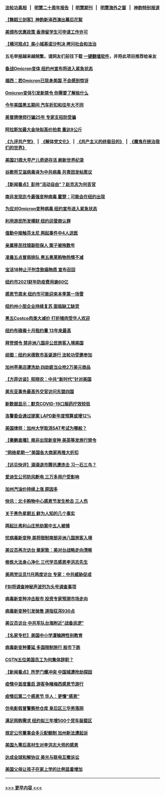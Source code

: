 #### [法轮功真相](https://github.com/gfw-breaker/truth/blob/master/README.md?t=0) &nbsp;&nbsp;|&nbsp;&nbsp; [明慧二十周年报告](https://github.com/gfw-breaker/mh-reports/blob/master/README.md?t=0) &nbsp;&nbsp;|&nbsp;&nbsp;[明慧期刊](https://github.com/gfw-breaker/mh-qikan) &nbsp;&nbsp;|&nbsp;&nbsp; [明慧海外之窗](https://github.com/gfw-breaker/mh-news/blob/master/README.md?t=0) &nbsp;&nbsp;|&nbsp;&nbsp; [神韵特别报道](https://github.com/gfw-breaker/mh-news/blob/master/shenyun.md?t=0)
#### [【舞蹈三剑客】神韵新泽西演出幕后花絮](../pages/nsc412/n13403049.md?t=11281150) 
#### [美颁布优惠政策 香港留学生可申请工作许可](../pages/nsc412/n13403184.md?t=11281150) 
#### [【横河观点】美小城基诺沙判决 拷问社会和法治](../pages/nsc412/n13402497.md?t=11281150) 
#### 五毛举报越来越频繁，请网友们前往下载 [一键翻墙软件](https://github.com/gfw-breaker/ssr-accounts)，并将此项目推荐给亲友
#### [备战Omicron变体 纽约州宣布将进入紧急状态](../pages/nsc412/n13403169.md?t=11281150) 
#### [福西：若Omicron已现身美国 不会感到惊讶](../pages/nsc412/n13403092.md?t=11281150) 
#### [Omicron变体引发新禁令 你需要了解些什么](../pages/nsc412/n13402973.md?t=11281150) 
#### [今年美国黑五期间 汽车折扣和往年大不同](../pages/nsc412/n13402847.md?t=11281150) 
#### [美冒牌律师行骗25年 专家支招防受骗](../pages/nsc412/n13401838.md?t=11281150) 
#### [阿拉斯加最大金块拟高价拍卖 重达9公斤](../pages/nsc412/n13402112.md?t=11281150) 
#### [《九评共产党》](https://github.com/begood0513/9ping.md/blob/master/README.md) &nbsp;|&nbsp; [《解体党文化》](../../../../jtdwh.md/blob/master/README.md)  &nbsp;|&nbsp; [《共产主义的终极目的》](../../../../gczydzjmd.md/blob/master/README.md) &nbsp;|&nbsp; [《魔鬼在统治我们的世界》](../../../../mgztzwmdsj.md/blob/master/README.md) 
#### [美国21周大早产儿奇迹存活 刷新世界纪录](../pages/nsc412/n13401935.md?t=11281150) 
#### [谷歌将艾滋病毒译为中共病毒 共青团发帖惹议](../pages/nsc412/n13402099.md?t=11281150) 
#### [【新闻看点】彭帅“活动自由”？赵克志为何丢官](../pages/nsc412/n13401136.md?t=11281150) 
#### [南非发现迄今最强变种病毒 霍楚：可能会在纽约出现](../pages/nsc412/n13401616.md?t=11281150) 
#### [为应对Omicron变种病毒 纽约宣布进入紧急状态](../pages/nsc412/n13401590.md?t=11281150) 
#### [利用游民所发横财 纽约运营商认罪](../pages/nsc412/n13401587.md?t=11281150) 
#### [值勤中接触芬太尼 两起事件中4人送医](../pages/nsc412/n13401863.md?t=11281150) 
#### [亲属移民找错副担保人 案子被拖数年](../pages/nsc412/n13401752.md?t=11281150) 
#### [凌晨五点冒雨排队 黑五奥莱购物热情不减](../pages/nsc412/n13401735.md?t=11281150) 
#### [宝洁18种止汗剂含致癌物质 宣布召回](../pages/nsc412/n13401600.md?t=11281150) 
#### [纽约市2021财年防疫费用逾60亿](../pages/nsc412/n13401597.md?t=11281150) 
#### [感恩节周末 纽约市可能迎来本季第一场雪](../pages/nsc412/n13401593.md?t=11281150) 
#### [纽约州小型企业持续复苏 面临缺工缺货](../pages/nsc412/n13401603.md?t=11281150) 
#### [黑五Costco肉类大减价 打折猪肉受华人欢迎](../pages/nsc412/n13401606.md?t=11281150) 
#### [纽约布碌崙十月租约量 13年来最高](../pages/nsc412/n13401732.md?t=11281150) 
#### [拜登颁令 禁非洲八国非公民旅客入境美国](../pages/nsc412/n13401683.md?t=11281150) 
#### [组图：纽约米德敦市圣诞游行 法轮功受邀参加](../pages/nsc412/n13401576.md?t=11281150) 
#### [加州苹果店遭洗劫 四劫匪当众抢2万美元商品](../pages/nsc412/n13401377.md?t=11281150) 
#### [【方菲访谈】程晓农：中共“新时代”针对美国](../pages/nsc412/n13401239.md?t=11281150) 
#### [美东亚事务最高外交官访问东盟四国](../pages/nsc412/n13401535.md?t=11281150) 
#### [新数据显示：默克COVID-19口服药疗效较低](../pages/nsc412/n13401190.md?t=11281150) 
#### [洛警委会通过提案 LAPD新年度预算或增12%](../pages/nsc412/n13401513.md?t=11281150) 
#### [美国律师：加州大学取消SAT考试为哪般？](../pages/nsc412/n13401225.md?t=11281150) 
#### [【秦鹏直播】南非出现新变种 美英等发旅行禁令](../pages/nsc412/n13401277.md?t=11281150) 
#### [“网络星期一”美国各大商家再推大折扣](../pages/nsc412/n13401388.md?t=11281150) 
#### [【远见快评】滴滴退市腾讯遭连击 习一石三鸟？](../pages/nsc412/n13401214.md?t=11281150) 
#### [爱迪生公司防风断电 三万多用户受影响](../pages/nsc412/n13401267.md?t=11281150) 
#### [加州汽油价持续上涨 原因多](../pages/nsc412/n13401342.md?t=11281150) 
#### [快讯：北卡购物中心感恩节发生枪击 三人伤](../pages/nsc412/n13401291.md?t=11281150) 
#### [关于黑色星期五 鲜为人知的几个事实](../pages/nsc412/n13401220.md?t=11281150) 
#### [两起比弗利山庄抢劫案中五人被捕](../pages/nsc412/n13401053.md?t=11281150) 
#### [忧病毒新变种 美将限制南部非洲八国旅客入境](../pages/nsc412/n13401045.md?t=11281150) 
#### [美议员再次访台 章家敦：美对台战略走向清晰](../pages/nsc412/n13400968.md?t=11281150) 
#### [修炼大法身心净化 三代学员感恩李洪志先生](../pages/nsc412/n13399631.md?t=11281150) 
#### [美两党议员11月两度访台 专家：中共威胁促成](../pages/nsc412/n13400928.md?t=11281150) 
#### [FBI将调查神秘声波列为头号调查事项](../pages/nsc412/n13400985.md?t=11281150) 
#### [病毒新变种冲击股市 投资专家预测市场走向](../pages/nsc412/n13400823.md?t=11281150) 
#### [病毒新变种引发抛售 道指狂泻930点](../pages/nsc412/n13400771.md?t=11281150) 
#### [美议员访台 中共军队台海附近“战备巡逻”](../pages/nsc412/n13400443.md?t=11281150) 
#### [【名家专栏】美国中小学灌输跨性别教育](../pages/nsc412/n13400495.md?t=11281150) 
#### [病毒新变种蔓延 多国限制旅行 股市下跌](../pages/nsc412/n13400309.md?t=11281150) 
#### [CGTN五位美国员工为何集体辞职？](../pages/nsc412/n13372716.md?t=11281150) 
#### [【新闻看点】所罗门爆冲突 中国城遭抢劫探因](../pages/nsc412/n13398917.md?t=11281150) 
#### [疫情中首度重启 游客争睹梅西感恩节游行](../pages/nsc412/n13399661.md?t=11281150) 
#### [疫情后第二个感恩节 华人：更懂“感恩”](../pages/nsc412/n13399709.md?t=11281150) 
#### [仿电影假冒警察抢仓库 皇后区三华男落网](../pages/nsc412/n13399642.md?t=11281150) 
#### [满足网购需求 纽约拟三年增500个货车装载区](../pages/nsc412/n13399625.md?t=11281150) 
#### [规定公司董事会多元配额制 加州新法遭起诉](../pages/nsc412/n13399331.md?t=11281150) 
#### [美国九零后高材生对李洪志大师的感恩](../pages/nsc412/n13398997.md?t=11281150) 
#### [达成全球和解协议 美光与联电互撤诉讼](../pages/nsc412/n13399354.md?t=11281150) 
#### [美国父母让孩子在家上学的比例显着增加](../pages/nsc412/n13399103.md?t=11281150) 

----
#### [ >>> 更早内容 <<< ](../indexes/nsc412-earlier.md)
